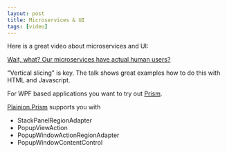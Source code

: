 ```yaml
---
layout: post
title: Microservices & UI
tags: [video]
---
```


Here is a great video about microservices and UI:

[Wait, what? Our microservices have actual human users?](https://www.youtube.com/watch?v=jJxmi8nrHwg)

"Vertical slicing" is key. The talk shows great examples how to do this with HTML and Javascript.

For WPF based applications you want to try out [Prism](https://github.com/PrismLibrary/Prism).

[Plainion.Prism](https://github.com/plainionist/Plainion.Prism) supports you with

- StackPanelRegionAdapter
- PopupViewAction
- PopupWindowActionRegionAdapter
- PopupWindowContentControl




